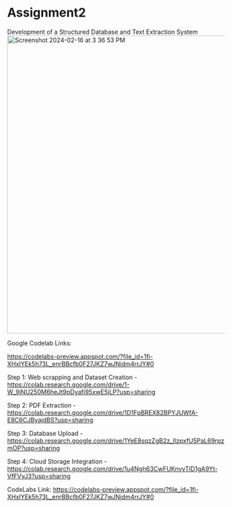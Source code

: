 # Assignment2
Development of a Structured Database and Text Extraction System
<img width="690" alt="Screenshot 2024-02-16 at 3 36 53 PM" src="https://github.com/BigDataIA-Spring2024-Sec1-Team6/Assignment2/assets/113812925/a44af14f-886b-4bda-8b83-6926c1845b1b">


Google Codelab Links: 

https://codelabs-preview.appspot.com/?file_id=1fi-XHxlYEk5h73L_enrBBcfb0F27JKZ7wJNidm4rrJY#0


Step 1: Web scrapping and Dataset Creation - https://colab.research.google.com/drive/1-W_9jNU250M6heJt9pDyafi95xwE5jLP?usp=sharing

Step 2: PDF Extraction - https://colab.research.google.com/drive/1D1FpBREX82BPYJUWfA-E8C6CJByajdBS?usp=sharing

Step 3: Database Upload - https://colab.research.google.com/drive/1YeE8sqzZgB2z_IlzpxfU5PaL69rpzmOP?usp=sharing

Step 4: Cloud Storage Integration - https://colab.research.google.com/drive/1u4Ngh63CwFUKnvyTID1gA9Yt-VfFVyJ3?usp=sharing

CodeLabs Link: https://codelabs-preview.appspot.com/?file_id=1fi-XHxlYEk5h73L_enrBBcfb0F27JKZ7wJNidm4rrJY#0 

